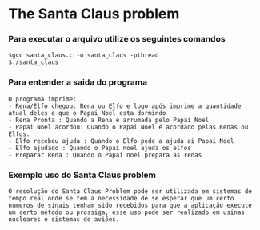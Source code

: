 # The Santa Claus problem

### Para executar o arquivo utilize os seguintes comandos
	$gcc santa_claus.c -o santa_claus -pthread
	$./santa_claus

### Para entender a saida do programa 
	O programa imprime:
	- Rena/Elfo chegou: Rena ou Elfo e logo após imprime a quantidade atual deles e que o Papai Noel esta dormindo
	- Rena Pronta : Quando a Rena é arrumada pelo Papai Noel
	- Papai Noel acordou: Quando o Papai Noel é acordado pelas Renas ou Elfos.
	- Elfo recebeu ajuda : Quando o Elfo pede a ajuda ai Papai Noel
	- Elfo ajudado : Quando o Papai noel ajuda os elfos
	- Preparar Rena : Quando o Papai noel prepara as renas


### Exemplo uso do Santa Claus problem
	O resolução do Santa Claus Problem pode ser utilizada em sistemas de tempo real onde se tem a necessidade de se esperar que um certo numeros de sinais tenham sido recebidos para que a aplicação execute um certo método ou prossiga, esse uso pode ser realizado em usinas nucleares e sistemas de aviões.
